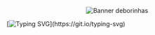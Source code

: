 <p align="center">
  <img src="https://capsule-render.vercel.app/api?type=venom&height=300&color=FF91A4&text=deborinhas&textBg=false&fontColor=A8D5BA&section=header&reversal=false" alt="Banner deborinhas"/>
</p>

[![Typing SVG](https://readme-typing-svg.herokuapp.com?font=Sour+Gummy&size=25&letterSpacing=0.2rem&pause=1000&color=A8D5BA&background=FF91A400&center=true&vCenter=true&repeat=false&width=435&lines=Oi%2C+me+chamo+D%C3%A9bora+Ara%C3%BAjo.+;Mais+conhecida+como+deborinhas!)](https://git.io/typing-svg)
